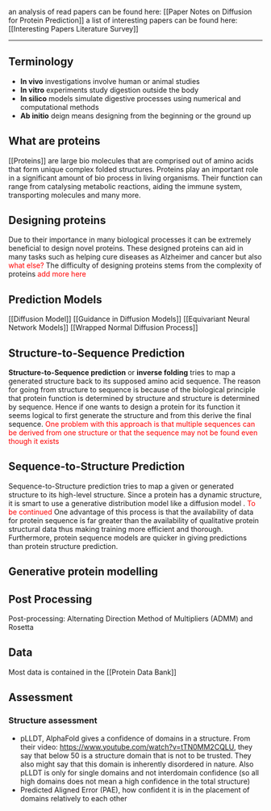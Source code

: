 an analysis of read papers can be found here: [[Paper Notes on Diffusion for Protein Prediction]]
a list of interesting papers can be found here: [[Interesting Papers Literature Survey]]
***
## Terminology
- **In vivo** investigations involve human or animal studies
- **In vitro** experiments study digestion outside the body
- **In silico** models simulate digestive processes using numerical and computational methods
- **Ab initio** deign means designing from the beginning or the ground up
## What are proteins
[[Proteins]] are large bio molecules that are comprised out of amino acids that form unique complex folded structures. Proteins play an important role in a significant amount of bio process in living organisms. Their function can range from catalysing metabolic reactions, aiding the immune system, transporting molecules and many more. 
## Designing proteins
Due to their importance in many biological processes it can be extremely beneficial to design novel proteins. These designed proteins can aid in many tasks such as helping cure diseases as Alzheimer and cancer but also <span style="color:#ff0000">what else?</span>
The difficulty of designing proteins stems from the complexity of proteins <span style="color:#ff0000">add more here</span> 
## Prediction Models
[[Diffusion Model]]
[[Guidance in Diffusion Models]]
[[Equivariant Neural Network Models]]
[[Wrapped Normal Diffusion Process]]
## Structure-to-Sequence Prediction
**Structure-to-Sequence prediction** or **inverse folding** tries to map a generated structure back to its supposed amino acid sequence. The reason for going from structure to sequence is because of the biological principle that protein function is determined by structure and structure is determined by sequence. Hence if one wants to design a protein for its function it seems logical to first generate the structure and from this derive the final sequence. 
<span style="color:#ff0000">One problem with this approach is that multiple sequences can be derived from one structure or that the sequence may not be found even though it exists</span>
## Sequence-to-Structure Prediction
Sequence-to-Structure prediction tries to map a given or generated structure to its high-level structure. Since a protein has a dynamic structure, it is smart to use a generative distribution model like a diffusion model . <span style="color:#ff0000">To be continued</span>
One advantage of this process is that the availability of data for protein sequence is far greater than the availability of qualitative protein structural data thus making training more efficient and thorough. Furthermore, protein sequence models are quicker in giving predictions than protein structure prediction.
## Generative protein modelling

## Post Processing
Post-processing: Alternating Direction Method of Multipliers (ADMM) and Rosetta

## Data
Most data is contained in the [[Protein Data Bank]]

## Assessment

### Structure assessment
- pLLDT, AlphaFold gives a confidence of domains in a structure. From their video: https://www.youtube.com/watch?v=tTN0MM2CQLU, they say that below 50 is a structure domain that is not to be trusted. They also might say that this domain is inherently disordered in nature. Also pLLDT is only for single domains and not interdomain confidence (so all high domains does not mean a high confidence in the total structure)
- Predicted Aligned Error (PAE), how confident it is in the placement of domains relatively to each other